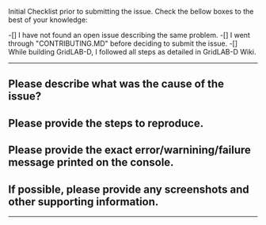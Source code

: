 
Initial Checklist prior to submitting the issue. Check the bellow boxes to the best of your knowledge:

-[] I have not found an open issue describing the same problem.
-[] I went through "CONTRIBUTING.MD" before deciding to submit the issue.
-[] While building GridLAB-D, I followed all steps as detailed in GridLAB-D Wiki.

------------------------------------------------------------------------------------------------------------

## Please describe what was the cause of the issue?




## Please provide the steps to reproduce.




## Please provide the exact error/warnining/failure message printed on the console.




## If possible, please provide any screenshots and other supporting information.




-------------------------------------------------------------------------------------------------------------
